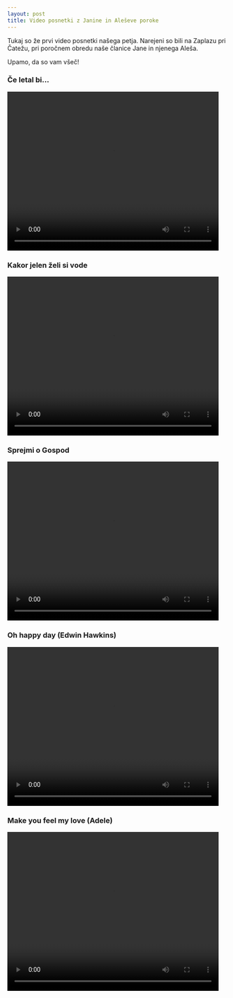 ```yaml
---
layout: post
title: Video posnetki z Janine in Aleševe poroke
---
```


Tukaj so že prvi video posnetki našega petja. Narejeni so bili na Zaplazu pri Čatežu, pri poročnem obredu naše članice Jane in njenega Aleša. 

Upamo, da so vam všeč!

### Če letal bi...
<video width="480" height="360" controls>
  <source src="{{ site.baseurl }}/public/videos/ce_letal_bi.mp4" type="video/mp4">
  Oprostite, vaš brskalnik ne podpira bodisi standarda HTML5 ali pa mp4 videov.
</video>

### Kakor jelen želi si vode
<video width="480" height="360" controls>
  <source src="{{ site.baseurl }}/public/videos/kakor_jelen.mp4" type="video/mp4">
  Oprostite, vaš brskalnik ne podpira bodisi standarda HTML5 ali pa mp4 videov.
</video>

### Sprejmi o Gospod
<video width="480" height="360" controls>
  <source src="{{ site.baseurl }}/public/videos/vzemi_gospod.mp4" type="video/mp4">
  Oprostite, vaš brskalnik ne podpira bodisi standarda HTML5 ali pa mp4 videov.
</video>

### Oh happy day (Edwin Hawkins)
<video width="480" height="360" controls>
  <source src="{{ site.baseurl }}/public/videos/oh_happy_day.mp4" type="video/mp4">
  Oprostite, vaš brskalnik ne podpira bodisi standarda HTML5 ali pa mp4 videov.
</video>

### Make you feel my love (Adele)
<video width="480" height="360" controls>
  <source src="{{ site.baseurl }}/public/videos/when_the_rain.mp4" type="video/mp4">
  Oprostite, vaš brskalnik ne podpira bodisi standarda HTML5 ali pa mp4 videov.
</video>
